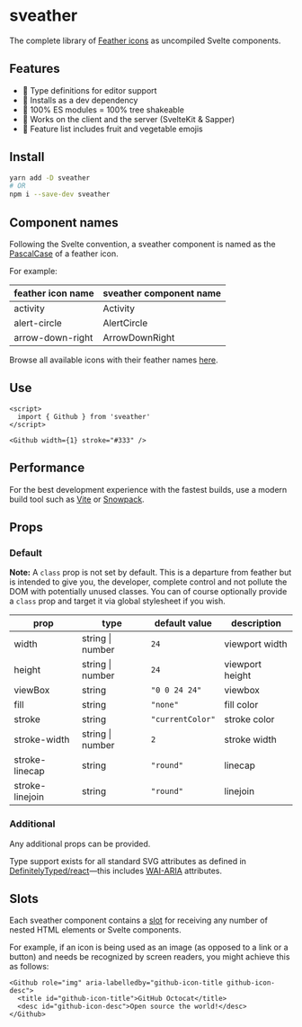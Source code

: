 # sveather

The complete library of [Feather icons](https://feathericons.com/) as uncompiled Svelte components.

## Features

- 🍓 Type definitions for editor support
- 🍉 Installs as a dev dependency
- 🥦 100% ES modules = 100% tree shakeable
- 🥕 Works on the client and the server (SvelteKit & Sapper)
- 🍇 Feature list includes fruit and vegetable emojis

## Install

```sh
yarn add -D sveather
# OR
npm i --save-dev sveather
```

## Component names

Following the Svelte convention, a sveather component is named as the [PascalCase](https://techterms.com/definition/pascalcase) of a feather icon.

For example:

| feather icon name | sveather component name |
| ----------------- | ----------------------- |
| activity          | Activity                |
| alert-circle      | AlertCircle             |
| arrow-down-right  | ArrowDownRight          |

Browse all available icons with their feather names [here](https://feathericons.com/).

## Use

```svelte
<script>
  import { Github } from 'sveather'
</script>

<Github width={1} stroke="#333" />
```

## Performance

For the best development experience with the fastest builds, use a modern build tool such as [Vite](https://github.com/vitejs/vite) or [Snowpack](https://github.com/snowpackjs/snowpack).

## Props

### Default

**Note:** A `class` prop is not set by default. This is a departure from feather but is intended to give you, the developer, complete control and not pollute the DOM with potentially unused classes. You can of course optionally provide a `class` prop and target it via global stylesheet if you wish.

| prop            | type             | default value    | description     |
| --------------- | ---------------- | ---------------- | --------------- |
| width           | string \| number | `24`             | viewport width  |
| height          | string \| number | `24`             | viewport height |
| viewBox         | string           | `"0 0 24 24"`    | viewbox         |
| fill            | string           | `"none"`         | fill color      |
| stroke          | string           | `"currentColor"` | stroke color    |
| stroke-width    | string \| number | `2`              | stroke width    |
| stroke-linecap  | string           | `"round"`        | linecap         |
| stroke-linejoin | string           | `"round"`        | linejoin        |

### Additional

Any additional props can be provided.

Type support exists for all standard SVG attributes as defined in [DefinitelyTyped/react](https://github.com/DefinitelyTyped/DefinitelyTyped/blob/master/types/react/index.d.ts)—this includes [WAI-ARIA](https://developer.mozilla.org/en-US/docs/Learn/Accessibility/WAI-ARIA_basics#what_is_wai-aria) attributes.

## Slots

Each sveather component contains a [slot](https://svelte.dev/tutorial/slots) for receiving any number of nested HTML elements or Svelte components.

For example, if an icon is being used as an image (as opposed to a link or a button) and needs be recognized by screen readers, you might achieve this as follows:

```svelte
<Github role="img" aria-labelledby="github-icon-title github-icon-desc">
  <title id="github-icon-title">GitHub Octocat</title>
  <desc id="github-icon-desc">Open source the world!</desc>
</Github>
```
